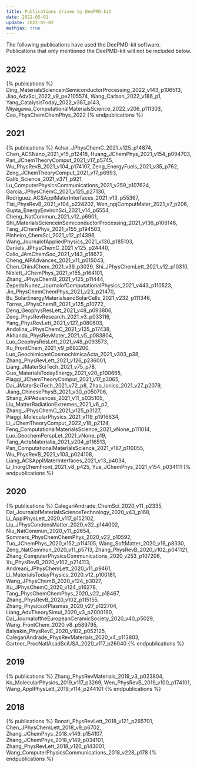 ```yaml
---
title: Publications driven by DeePMD-kit
date: 2022-05-01
update: 2022-05-02
mathjax: true
---
```


The following publications have used the DeePMD-kit software. Publications that only mentioned the DeePMD-kit will not be included below.

## 2022
{% publications %}
Ding_MaterialsScienceinSemiconductorProcessing_2022_v143_p106513,
Jiao_AdvSci_2022_v9_pe2105574,
Wang_Carbon_2022_v186_p1,
Yang_CatalysisToday_2022_v387_p143,
Miyagawa_ComputationalMaterialsScience_2022_v206_p111303,
Cao_PhysChemChemPhys_2022
{% endpublications %}

## 2021
{% publications %}
Achar_JPhysChemC_2021_v125_p14874,
Chen_ACSNano_2021_v15_p12418,
Huang_JChemPhys_2021_v154_p094703,
Pan_JChemTheoryComput_2021_v17_p5745,
Wu_PhysRevB_2021_v104_p174107,
Zeng_EnergyFuels_2021_v35_p762,
Zeng_JChemTheoryComput_2021_v17_p6993,
Galib_Science_2021_v371_p921,
Lu_ComputerPhysicsCommunications_2021_v259_p107624,
Garcia_JPhysChemC_2021_v125_p27130,
Rodriguez_ACSApplMaterInterfaces_2021_v13_p55367,
Tisi_PhysRevB_2021_v104_p224202,
Wen_npjComputMater_2021_v7_p206,
Gupta_EnergyEnvironSci_2021_v14_p6554,
Cheng_NatCommun_2021_v12_p6901,
Shi_MaterialsScienceinSemiconductorProcessing_2021_v136_p106146,
Tang_JChemPhys_2021_v155_p194503,
Pinheiro_ChemSci_2021_v12_p14396,
Wang_JournalofAppliedPhysics_2021_v130_p185103,
Daniels_JPhysChemC_2021_v125_p24440,
Calio_JAmChemSoc_2021_v143_p18672,
Cheng_AIPAdvances_2021_v11_p015043,
Chen_ChinJChem_2021_v39_p3029,
Shi_JPhysChemLett_2021_v12_p10310,
Niblett_JChemPhys_2021_v155_p164101,
Zhang_JPhysChemB_2021_v125_p11444,
ZepedaNunez_JournalofComputationalPhysics_2021_v443_p110523,
Jin_PhysChemChemPhys_2021_v23_p21470,
Bu_SolarEnergyMaterialsandSolarCells_2021_v232_p111346,
Torres_JPhysChemB_2021_v125_p10772,
Deng_GeophysResLett_2021_v48_p093806,
Zeng_PhysRevResearch_2021_v3_p033116,
Yang_PhysRevLett_2021_v127_p080603,
Andolina_JPhysChemC_2021_v125_p17438,
Akhanda_PhysRevMater_2021_v5_p083804,
Luo_GeophysResLett_2021_v48_p093573,
Xu_FrontChem_2021_v9_p692200,
Luo_GeochimicaetCosmochimicaActa_2021_v303_p38,
Zhang_PhysRevLett_2021_v126_p236001,
Liang_JMaterSciTech_2021_v75_p78,
Guo_MaterialsTodayEnergy_2021_v20_p100665,
Piaggi_JChemTheoryComput_2021_v17_p3065,
Dai_JMaterSciTech_2021_v72_p8,
Zhao_Ionics_2021_v27_p2079,
Jiang_ChinesePhysB_2021_v30_p050706,
Shang_AIPAdvances_2021_v11_p035105,
Liu_MatterRadiationExtremes_2021_v6_p2,
Zhang_JPhysChemC_2021_v125_p3127,
Piaggi_MolecularPhysics_2021_v119_p1916634,
Li_JChemTheoryComput_2022_v18_p2124,
Feng_ComputationalMaterialsScience_2021_vNone_p111014,
Luo_GeochemPerspLet_2021_vNone_p19,
Tang_ActaMaterialia_2021_v204_p116513,
Pan_ComputationalMaterialsScience_2021_v187_p110055,
Wu_PhysRevB_2021_v103_p024108,
Liang_ACSApplMaterInterfaces_2021_v13_p4034,
Li_InorgChemFront_2021_v8_p425,
Yue_JChemPhys_2021_v154_p034111
{% endpublications %}

## 2020
{% publications %}
CalegariAndrade_ChemSci_2020_v11_p2335,
Dai_JournalofMaterialsScienceTechnology_2020_v43_p168,
Li_ApplPhysLett_2020_v117_p152102,
Liu_JPhysCondensMatter_2020_v32_p144002,
Niu_NatCommun_2020_v11_p2654,
Sommers_PhysChemChemPhys_2020_v22_p10592,
Tuo_JChemPhys_2020_v152_p114105,
Wang_SoftMatter_2020_v16_p8330,
Zeng_NatCommun_2020_v11_p5713,
Zhang_PhysRevB_2020_v102_p041121,
Zhang_ComputerPhysicsCommunications_2020_v253_p107206,
Xu_PhysRevB_2020_v102_p214113,
Andreani_JPhysChemLett_2020_v11_p9461,
Li_MaterialsTodayPhysics_2020_v12_p100181,
Wang_JPhysChemB_2020_v124_p3027,
Xu_JPhysChemC_2020_v124_p16278,
Tang_PhysChemChemPhys_2020_v22_p18467,
Zhang_PhysRevB_2020_v102_p115155,
Zhang_PhysicsofPlasmas_2020_v27_p122704,
Liang_AdvTheorySimul_2020_v3_p2000180,
Dai_JournaloftheEuropeanCeramicSociety_2020_v40_p5029,
Wang_FrontChem_2020_v8_p589795,
Balyakin_PhysRevE_2020_v102_p052125,
CalegariAndrade_PhysRevMaterials_2020_v4_p113803,
Gartner_ProcNatlAcadSciUSA_2020_v117_p26040
{% endpublications %}

## 2019
{% publications %}
Zhang_PhysRevMaterials_2019_v3_p023804,
Ko_MolecularPhysics_2019_v117_p3269,
Wen_PhysRevB_2019_v100_p174101,
Wang_ApplPhysLett_2019_v114_p244101
{% endpublications %}

## 2018
{% publications %}
Bonati_PhysRevLett_2018_v121_p265701,
Chen_JPhysChemLett_2018_v9_p6702,
Zhang_JChemPhys_2018_v149_p154107,
Zhang_JChemPhys_2018_v149_p034101,
Zhang_PhysRevLett_2018_v120_p143001,
Wang_ComputerPhysicsCommunications_2018_v228_p178
{% endpublications %}
